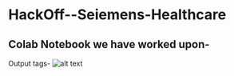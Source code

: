 # HackOff--Seiemens-Healthcare

## Colab Notebook we have worked upon-


Output tags-
![alt text](https://colab.research.google.com/drive/1f4nltuX-QuVPErxm9G7997zmdqPwhY34?usp=sharing#scrollTo=eNs2gYjFCJzb)
